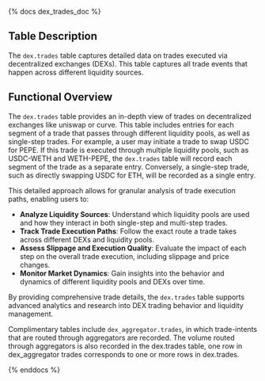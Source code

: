 {% docs dex_trades_doc %}

## Table Description

The `dex.trades` table captures detailed data on trades executed via decentralized exchanges (DEXs). This table captures all trade events that happen across different liquidity sources. 

## Functional Overview

The `dex.trades` table provides an in-depth view of trades on decentralized exchanges like uniswap or curve. This table includes entries for each segment of a trade that passes through different liquidity pools, as well as single-step trades. For example, a user may initiate a trade to swap USDC for PEPE. If this trade is executed through multiple liquidity pools, such as USDC-WETH and WETH-PEPE, the `dex.trades` table will record each segment of the trade as a separate entry. Conversely, a single-step trade, such as directly swapping USDC for ETH, will be recorded as a single entry.

This detailed approach allows for granular analysis of trade execution paths, enabling users to:

- **Analyze Liquidity Sources**: Understand which liquidity pools are used and how they interact in both single-step and multi-step trades.
- **Track Trade Execution Paths**: Follow the exact route a trade takes across different DEXs and liquidity pools.
- **Assess Slippage and Execution Quality**: Evaluate the impact of each step on the overall trade execution, including slippage and price changes.
- **Monitor Market Dynamics**: Gain insights into the behavior and dynamics of different liquidity pools and DEXs over time.

By providing comprehensive trade details, the `dex.trades` table supports advanced analytics and research into DEX trading behavior and liquidity management.

Complimentary tables include `dex_aggregator.trades`, in which trade-intents that are routed through aggregators are recorded. The volume routed through aggregators is also recorded in the dex.trades table, one row in dex_aggregator trades corresponds to one or more rows in dex.trades.

{% enddocs %}
